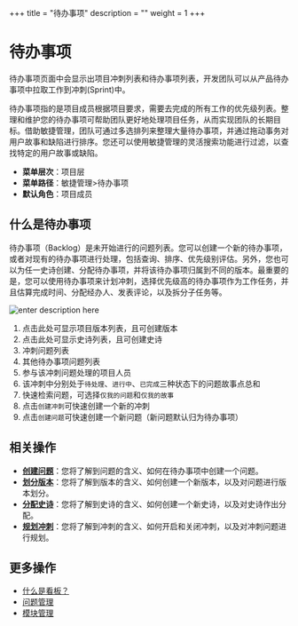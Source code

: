 ﻿+++
title = "待办事项"
description = ""
weight = 1
+++

# 待办事项
   
待办事项页面中会显示出项目冲刺列表和待办事项列表，开发团队可以从产品待办事项中拉取工作到冲刺(Sprint)中。
   
待办事项指的是项目成员根据项目要求，需要去完成的所有工作的优先级列表。整理和维护您的待办事项可帮助团队更好地处理项目任务，从而实现团队的长期目标。借助敏捷管理，团队可通过多选排列来整理大量待办事项，并通过拖动事务对用户故事和缺陷进行排序。您还可以使用敏捷管理的灵活搜索功能进行过滤，以查找特定的用户故事或缺陷。

- **菜单层次**：项目层
- **菜单路径**：敏捷管理>待办事项
- **默认角色**：项目成员

## 什么是待办事项

待办事项（Backlog）是未开始进行的问题列表。您可以创建一个新的待办事项，或者对现有的待办事项进行处理，包括查询、排序、优先级别评估。另外，您也可以为任一史诗创建、分配待办事项，并将该待办事项归属到不同的版本。最重要的是，您可以使用待办事项来计划冲刺，选择优先级高的待办事项作为工作任务，并且估算完成时间、分配经办人、发表评论，以及拆分子任务等。

![enter description here](/docs/user-guide/agile/imge/image14.png "image14")

1. 点击此处可显示项目版本列表，且可创建版本
2. 点击此处可显示史诗列表，且可创建史诗
3. 冲刺问题列表
4. 其他待办事项问题列表
5. 参与该冲刺问题处理的项目人员
6. 该冲刺中分别处于`待处理`、`进行中`、`已完成`三种状态下的问题故事点总和
7. 快速检索问题，可选择`仅我的问题`和`仅我的故事`
8. 点击`创建冲刺`可快速创建一个新的冲刺
9. 点击`创建问题`可快速创建一个新问题（新问题默认归为待办事项）

## 相关操作

- [**创建问题**](../backlog/create-issue1)：您将了解到问题的含义、如何在待办事项中创建一个问题。
- [**划分版本**](../backlog/version)：您将了解到版本的含义、如何创建一个新版本，以及对问题进行版本划分。
- [**分配史诗**](../backlog/epic)：您将了解到史诗的含义、如何创建一个新史诗，以及对史诗作出分配。
- [**规划冲刺**](../backlog/sprint1)：您将了解到冲刺的含义、如何开启和关闭冲刺，以及对冲刺问题进行规划。


## 更多操作
- [什么是看板？](../sprint#什么是看板)
- [问题管理](../issue)
- [模块管理](../component)



